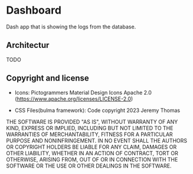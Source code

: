 # Dashboard

Dash app that is showing the logs from the database.

## Architectur

TODO

## Copyright and license

- Icons: Pictogrammers Material Design Icons Apache 2.0 (https://www.apache.org/licenses/LICENSE-2.0)

- CSS Files(bulma framework): Code copyright 2023 Jeremy Thomas

THE SOFTWARE IS PROVIDED "AS IS", WITHOUT WARRANTY OF ANY KIND, EXPRESS OR
IMPLIED, INCLUDING BUT NOT LIMITED TO THE WARRANTIES OF MERCHANTABILITY,
FITNESS FOR A PARTICULAR PURPOSE AND NONINFRINGEMENT. IN NO EVENT SHALL THE
AUTHORS OR COPYRIGHT HOLDERS BE LIABLE FOR ANY CLAIM, DAMAGES OR OTHER
LIABILITY, WHETHER IN AN ACTION OF CONTRACT, TORT OR OTHERWISE, ARISING FROM,
OUT OF OR IN CONNECTION WITH THE SOFTWARE OR THE USE OR OTHER DEALINGS IN
THE SOFTWARE.
